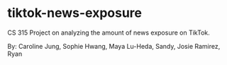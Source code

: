 # tiktok-news-exposure
CS 315 Project on analyzing the amount of news exposure on TikTok. 

By: Caroline Jung, Sophie Hwang, Maya Lu-Heda, Sandy, Josie Ramirez, Ryan
